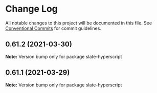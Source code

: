# Change Log

All notable changes to this project will be documented in this file.
See [Conventional Commits](https://conventionalcommits.org) for commit guidelines.

## 0.61.2 (2021-03-30)

**Note:** Version bump only for package slate-hyperscript





## 0.61.1 (2021-03-29)

**Note:** Version bump only for package slate-hyperscript
